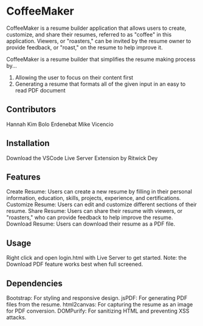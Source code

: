 # CoffeeMaker
CoffeeMaker is a resume builder application that allows users to create, customize, and share their resumes, referred to as "coffee" in this application. Viewers, or "roasters," can be invited by the resume owner to provide feedback, or "roast," on the resume to help improve it.

CoffeeMaker is a resume builder that simplifies the resume making process by...
1) Allowing the user to focus on their content first
2) Generating a resume that formats all of the given input in an easy to read PDF document  

## Contributors
Hannah Kim
Bolo Erdenebat
Mike Vicencio

## Installation
Download the VSCode Live Server Extension by Ritwick Dey 

## Features
Create Resume: Users can create a new resume by filling in their personal information, education, skills, projects, experience, and certifications.
Customize Resume: Users can edit and customize different sections of their resume.
Share Resume: Users can share their resume with viewers, or "roasters," who can provide feedback to help improve the resume.
Download Resume: Users can download their resume as a PDF file.

## Usage
Right click and open login.html with Live Server to get started.
Note: the Download PDF feature works best when full screened.

## Dependencies
Bootstrap: For styling and responsive design.
jsPDF: For generating PDF files from the resume.
html2canvas: For capturing the resume as an image for PDF conversion.
DOMPurify: For sanitizing HTML and preventing XSS attacks.
